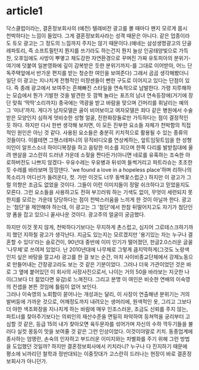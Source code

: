 # article1

닥스클럽이라는, 결혼정보회사의 (예전) 텔레비전 광고를 볼 때마다 왠지 모르게 몹시 천박하다는 느낌이 들었다. 그게 결혼정보회사라는 성격 때문은 아니다. 같은 업종이라도 듀오 광고는 그 정도의 느낌까지 주지는 않기 때문이다.(얘네는 삼성생명광고의 단골 레파토리, 즉 소프트필턴지 뭔지를 쓰기라도 하는건지 뭔지 늘상 인공태양빛으로 가득찬, 오후임에도 사방이 뿌옇고 채도강한 자연환경으로 꾸며진 가짜 유토피아의 분위기- 여기에 덧붙여 일본영화에 깊이 감복받은 듯한 분위기까지-를 그대로 이어받아, 어느 단독주택앞에서 반가운 편지를 받는 청순한 여인을 보여준다) 그래서 곰곰 생각해봤더니 일단 이 광고는 지나치게 전형적인 미쟝센들이 뻔한 구도로 이어지고 있다는 단점이 있다. 즉 종래 광고에서 보여주는 흔해빠진 스타일을 연속적으로 남발한다. 가령 지루해하는 모습에서 뭔가 기발한 것을 발견한 듯 깜짝 놀라는 포즈의 남녀 연속등장에(거기에 장단 맞춰 '딱딱'소리까지) 종국에는 역광을 받고 바람을 맞으며 긴머리를 휘날리는 예의 그 '미녀'까지. 게다가 남자모델은 골이 비어보이고 여자모델은 죄다 같은 병원에서 수술받은 모양인지 심하게 엇비슷한 성형 얼굴, 진한화장들로만 가득하다는 점이 결정적인 듯 하다. 하지만 다시 한번 생각해 보자면, 이 모든 진부한 요소들 자체가 천박함의 직접적인 원인은 아닌 것 같다. 사용된 요소들은 충분히 키치적으로 활용될 수 있는 종류의 것들이다. 이를테면 그웬스테파니의 뮤직비디오를 연상케하는, 앞트임뒷트임을 한 성형미인이 알프스소녀 하이디복장을 하고 음탕한 미소를 지으며 한쪽 다리를 발받침대에 올려 맨살을 고스란히 드러낸 가운데 소젖을 짠다든가(아니면 네로를 유혹하는 조숙한 아로하버전도 나쁘지 않겠다-  우유수레는 우유병과 뒤섞여 들썩거리고 파트라슈는 초조한듯 수레를 바라보며 낑낑댄다. 'we found a love in a hopeless place'하며 리하나의 목소리가 어디선가 들려온다, 컷. 가만 이것도 너무 동백꽃스럽군.) 하지만 이 광고가 그럴 의향은 조금도 없었을 것이다. 그들이 이런 이미지들이 정말 쉬크하다고 믿었을지도 모른다. 그런 요소들을 사용하고도 전혀 부끄러워 하는 기색도 없이, 무엇이 세련되지 못한지를 모르는 가운데 당당하다는 점이 천박스러움을 느끼게 한 것이 아닐까 한다. 광고는 '첨단'을 제안해야 하는데, 이 광고는 그 '첨단'에서 한참 뒤떨어지고도 자기가 첨단인양 폼을 잡고 있으니 꼴사나운 것이다. 광고주의 얼굴이 궁금했다.   

하지만 이것 못지 않게, 천박하다기보다는 무지하게 촌스럽고, 심지어 그로테스크하기까지 했던 지하철 광고가 생각난다. 지금도 있는지는 모르겠지만 '용기있는 자는 누구나 결혼할 수 있다'라는 슬로건이, 90년대 중반에 이미 인기가 떨어졌던, 한글2.0스러운 글꼴 '나무체'로 쓰여져 있었다. 난 2010년대에 나무체로 그렇게 큼지막하게(그것도 노랑색인지 싶은 바탕을 깔고서) 광고를 한 걸 보는 순간, 마치 사이비종교단체에서 강제노동으로 만들어내는 간장광고라도 보는 것 같은 기분이었다. 그러나 더욱 가관이었던 것은 바로 그 옆에 붙어있던 이 회사의 사장사진으로서, 나이는 거의 50을 바라보는 지긋한 나이(그보다 더 젊었다면 유감)로 느껴진다. 그리고 분명 이 여인은 비슷한 연배의 이숙영의 컨셉을 본뜬 것임에 틀림이 없어 보인다.   
그러나 이숙영의 노회함이 묻어나는 개성과는 달리, 이 사장이 연출해낸 분위기는 거의 발버둥에 가까운 것으로, 어깨정도까지 내려오는 생머리에, 원색적인 옷, 그리고 그보다 더 야한 색조화장을 지나치게 하는 바람에 매우 인조스러운, 조금도 신뢰를 주지 않는, 파트너를 찾아주기보다는 의뢰인의 재산수준을 면밀히 파악하여 등쳐먹을 궁리부터 고심할 것 같은, 등급 15의 내가 찾아오면 육두문자를 섞어가며 자신의 수하 깍두기들을 불러다 실컷 몽둥이 맛을 보여줄 것 같은 그런 인상이었다. 이것이야말로 키치. 동종업계에 종사하는 엄앵란, 손숙의 인자하고 부드러운 이미지와는 차별화를 주기 위해 그런 방법을 도입했던 것일까? 하지만 결혼정보회사에서 키치라니? 누구나 다 진지하기 때문에 평소에 뇌까리던 철학과 정반대되는 이중잣대가 고스란히 드러나는 현장이 바로 결혼정보회사가 아니던가.